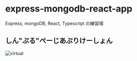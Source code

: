 # express-mongodb-react-app

Express, mongoDB, React, Typescript の練習場

## しん"ぷる"ぺーじあぷりけーしょん

![virtual](https://user-images.githubusercontent.com/17779386/77047117-9415e680-6a07-11ea-8658-257f781013c8.gif)
